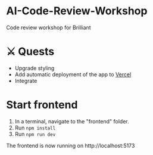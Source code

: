 # AI-Code-Review-Workshop
Code review workshop for Brilliant



# ⚔️ Quests 

- Upgrade styling
- Add automatic deployment of the app to [Vercel](https://vercel.com/)
- Integrate 


# Start frontend

1. In a terminal, navigate to the "frontend" folder. 
2. Run `npm install` 
3. Run `npm run dev`

The frontend is now running on http://localhost:5173